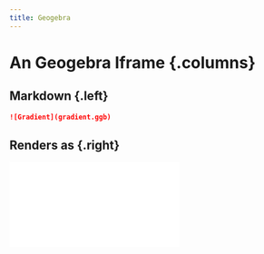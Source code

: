 ```yaml
---
title: Geogebra
---
```


# An Geogebra Iframe {.columns}

## Markdown {.left}

```markdown
![Gradient](gradient.ggb)
```

## Renders as {.right}

![Gradient](gradient.ggb)
